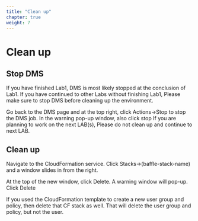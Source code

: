 ```yaml
---
title: "Clean up"
chapter: true
weight: 7 
---
```


# Clean up

## Stop DMS

If you have finished Lab1, DMS is most likely stopped at the conclusion of Lab1. If you have continued to other Labs without finishing Lab1, Please make sure to stop DMS before cleaning up the environment.  

Go back to the DMS page and at the top right, click Actions->Stop to stop the DMS job. In the warning pop-up window, also click stop
If you are planning to work on the next LAB(s), Please do not clean up and continue to next LAB.


## Clean up

Navigate to the CloudFormation service. Click Stacks->(baffle-stack-name) and a window slides in from the right.

At the top of the new window, click Delete. A warning window will pop-up. Click Delete

If you used the CloudFormation template to create a new user group and policy, then delete that CF stack as well. That will delete the user group and policy, but not the user.
